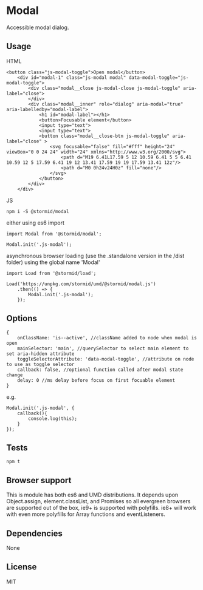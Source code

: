 # Modal

Accessible modal dialog.

## Usage
HTML
```
<button class="js-modal-toggle">Open modal</button>
    <div id="modal-1" class="js-modal modal" data-modal-toggle="js-modal-toggle">
        <div class="modal__close js-modal-close js-modal-toggle" aria-label="close">
        </div>
        <div class="modal__inner" role="dialog" aria-modal="true" aria-labelledby="modal-label">
            <h1 id="modal-label"></h1>
            <button>Focusable element</button>
            <input type="text">
            <input type="text">
            <button class="modal__close-btn js-modal-toggle" aria-label="close" >
                <svg focusable="false" fill="#fff" height="24" viewBox="0 0 24 24" width="24" xmlns="http://www.w3.org/2000/svg">
                    <path d="M19 6.41L17.59 5 12 10.59 6.41 5 5 6.41 10.59 12 5 17.59 6.41 19 12 13.41 17.59 19 19 17.59 13.41 12z"/>
                    <path d="M0 0h24v24H0z" fill="none"/>
                </svg>
            </button>
        </div>
    </div>
```

JS
```
npm i -S @stormid/modal
```
either using es6 import
```
import Modal from '@stormid/modal';

Modal.init('.js-modal');
```
asynchronous browser loading (use the .standalone version in the /dist folder) using the global name 'Modal'
```
import Load from '@stormid/load';

Load('https://unpkg.com/stormid/umd/@stormid/modal.js')
    .then(() => {
        Modal.init('.js-modal');
    });
```

## Options
```
{
	onClassName: 'is--active', //className added to node when modal is open
    mainSelector: 'main', //querySelector to select main element to set aria-hidden attribute
    toggleSelectorAttribute: 'data-modal-toggle', //attribute on node to use as toggle selector
    callback: false, //optional function called after modal state change
    delay: 0 //ms delay before focus on first focuable element
}
```

e.g.
```
Modal.init('.js-modal', {
    callback(){
        console.log(this);
    }
});
```

## Tests
```
npm t
```

## Browser support
This is module has both es6 and UMD distributions. It depends upon Object.assign, element.classList, and Promises so all evergreen browsers are supported out of the box, ie9+ is supported with polyfills. ie8+ will work with even more polyfills for Array functions and eventListeners.

## Dependencies
None

## License
MIT